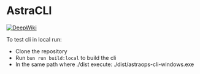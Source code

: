 # AstraCLI
[![DeepWiki](https://img.shields.io/badge/DeepWiki-AstraCLI-blue?logo=readthedocs&logoColor=white)](https://deepwiki.com/AstraOpsOrg/AstraCLI)

To test cli in local run:
- Clone the repository
- Run `bun run build:local` to build the cli
- In the same path where ./dist execute: ./dist/astraops-cli-windows.exe 